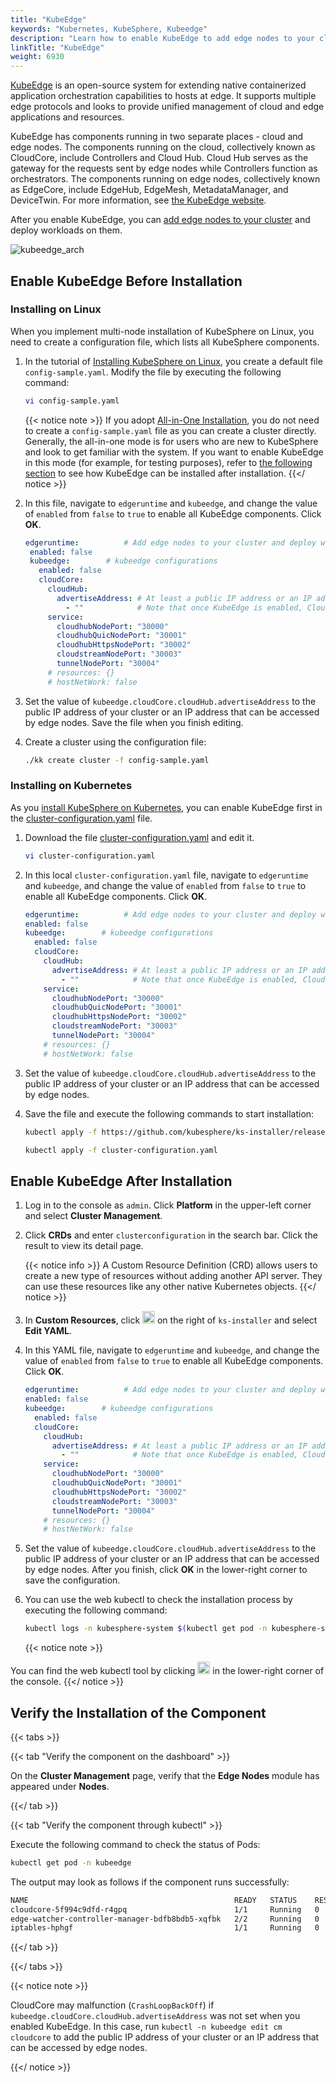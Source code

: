 ```yaml
---
title: "KubeEdge"
keywords: "Kubernetes, KubeSphere, Kubeedge"
description: "Learn how to enable KubeEdge to add edge nodes to your cluster."
linkTitle: "KubeEdge"
weight: 6930
---
```


[KubeEdge](https://kubeedge.io/en/) is an open-source system for extending native containerized application orchestration capabilities to hosts at edge. It supports multiple edge protocols and looks to provide unified management of cloud and edge applications and resources.

KubeEdge has components running in two separate places - cloud and edge nodes. The components running on the cloud, collectively known as CloudCore, include Controllers and Cloud Hub. Cloud Hub serves as the gateway for the requests sent by edge nodes while Controllers function as orchestrators. The components running on edge nodes, collectively known as EdgeCore, include EdgeHub, EdgeMesh, MetadataManager, and DeviceTwin. For more information, see [the KubeEdge website](https://kubeedge.io/en/).

After you enable KubeEdge, you can [add edge nodes to your cluster](../../installing-on-linux/cluster-operation/add-edge-nodes/) and deploy workloads on them.

![kubeedge_arch](/images/docs/v3.3/enable-pluggable-components/kubeedge/kubeedge_arch.png)

## Enable KubeEdge Before Installation

### Installing on Linux

When you implement multi-node installation of KubeSphere on Linux, you need to create a configuration file, which lists all KubeSphere components.

1. In the tutorial of [Installing KubeSphere on Linux](../../installing-on-linux/introduction/multioverview/), you create a default file `config-sample.yaml`. Modify the file by executing the following command:

   ```bash
   vi config-sample.yaml
   ```

   {{< notice note >}}
   If you adopt [All-in-One Installation](../../quick-start/all-in-one-on-linux/), you do not need to create a `config-sample.yaml` file as you can create a cluster directly. Generally, the all-in-one mode is for users who are new to KubeSphere and look to get familiar with the system. If you want to enable KubeEdge in this mode (for example, for testing purposes), refer to [the following section](#enable-kubeedge-after-installation) to see how KubeEdge can be installed after installation.
   {{</ notice >}}

2. In this file, navigate to `edgeruntime` and `kubeedge`, and change the value of `enabled` from `false` to `true` to enable all KubeEdge components. Click **OK**.

   ```yaml
   edgeruntime:          # Add edge nodes to your cluster and deploy workloads on edge nodes.
    enabled: false
    kubeedge:        # kubeedge configurations
      enabled: false
      cloudCore:
        cloudHub:
          advertiseAddress: # At least a public IP address or an IP address which can be accessed by edge nodes must be provided.
            - ""            # Note that once KubeEdge is enabled, CloudCore will malfunction if the address is not provided.
        service:
          cloudhubNodePort: "30000"
          cloudhubQuicNodePort: "30001"
          cloudhubHttpsNodePort: "30002"
          cloudstreamNodePort: "30003"
          tunnelNodePort: "30004"
        # resources: {}
        # hostNetWork: false
   ```

3. Set the value of `kubeedge.cloudCore.cloudHub.advertiseAddress` to the public IP address of your cluster or an IP address that can be accessed by edge nodes. Save the file when you finish editing.

4. Create a cluster using the configuration file:

   ```bash
   ./kk create cluster -f config-sample.yaml
   ```

### Installing on Kubernetes

As you [install KubeSphere on Kubernetes](../../installing-on-kubernetes/introduction/overview/), you can enable KubeEdge first in the [cluster-configuration.yaml](https://github.com/kubesphere/ks-installer/releases/download/v3.3.2/cluster-configuration.yaml) file.

1. Download the file [cluster-configuration.yaml](https://github.com/kubesphere/ks-installer/releases/download/v3.3.2/cluster-configuration.yaml) and edit it.

    ```bash
    vi cluster-configuration.yaml
    ```

2. In this local `cluster-configuration.yaml` file, navigate to `edgeruntime` and `kubeedge`, and change the value of `enabled` from `false` to `true` to enable all KubeEdge components. Click **OK**.

    ```yaml
   edgeruntime:          # Add edge nodes to your cluster and deploy workloads on edge nodes.
    enabled: false
    kubeedge:        # kubeedge configurations
      enabled: false
      cloudCore:
        cloudHub:
          advertiseAddress: # At least a public IP address or an IP address which can be accessed by edge nodes must be provided.
            - ""            # Note that once KubeEdge is enabled, CloudCore will malfunction if the address is not provided.
        service:
          cloudhubNodePort: "30000"
          cloudhubQuicNodePort: "30001"
          cloudhubHttpsNodePort: "30002"
          cloudstreamNodePort: "30003"
          tunnelNodePort: "30004"
        # resources: {}
        # hostNetWork: false
    ```

3. Set the value of `kubeedge.cloudCore.cloudHub.advertiseAddress` to the public IP address of your cluster or an IP address that can be accessed by edge nodes.

4. Save the file and execute the following commands to start installation:

    ```bash
    kubectl apply -f https://github.com/kubesphere/ks-installer/releases/download/v3.3.2/kubesphere-installer.yaml
    
    kubectl apply -f cluster-configuration.yaml
    ```

## Enable KubeEdge After Installation

1. Log in to the console as `admin`. Click **Platform** in the upper-left corner and select **Cluster Management**.
   
2. Click **CRDs** and enter `clusterconfiguration` in the search bar. Click the result to view its detail page.

    {{< notice info >}}
A Custom Resource Definition (CRD) allows users to create a new type of resources without adding another API server. They can use these resources like any other native Kubernetes objects.
    {{</ notice >}}

3. In **Custom Resources**, click <img src="/images/docs/v3.3/enable-pluggable-components/kubeedge/three-dots.png" height="20px"> on the right of `ks-installer` and select **Edit YAML**.
   
4. In this YAML file, navigate to `edgeruntime` and `kubeedge`, and change the value of `enabled` from `false` to `true` to enable all KubeEdge components. Click **OK**.

    ```yaml
   edgeruntime:          # Add edge nodes to your cluster and deploy workloads on edge nodes.
    enabled: false
    kubeedge:        # kubeedge configurations
      enabled: false
      cloudCore:
        cloudHub:
          advertiseAddress: # At least a public IP address or an IP address which can be accessed by edge nodes must be provided.
            - ""            # Note that once KubeEdge is enabled, CloudCore will malfunction if the address is not provided.
        service:
          cloudhubNodePort: "30000"
          cloudhubQuicNodePort: "30001"
          cloudhubHttpsNodePort: "30002"
          cloudstreamNodePort: "30003"
          tunnelNodePort: "30004"
        # resources: {}
        # hostNetWork: false
    ```

5. Set the value of `kubeedge.cloudCore.cloudHub.advertiseAddress` to the public IP address of your cluster or an IP address that can be accessed by edge nodes. After you finish, click **OK** in the lower-right corner to save the configuration.

6. You can use the web kubectl to check the installation process by executing the following command:

    ```bash
    kubectl logs -n kubesphere-system $(kubectl get pod -n kubesphere-system -l 'app in (ks-install, ks-installer)' -o jsonpath='{.items[0].metadata.name}') -f
    ```

    {{< notice note >}}

You can find the web kubectl tool by clicking <img src="/images/docs/v3.3/enable-pluggable-components/kubeedge/hammer.png" height="20px"> in the lower-right corner of the console.
    {{</ notice >}}

## Verify the Installation of the Component

{{< tabs >}}

{{< tab "Verify the component on the dashboard" >}}

On the **Cluster Management** page, verify that the **Edge Nodes** module has appeared under **Nodes**.

{{</ tab >}}

{{< tab "Verify the component through kubectl" >}}

Execute the following command to check the status of Pods:

```bash
kubectl get pod -n kubeedge
```

The output may look as follows if the component runs successfully:

```bash
NAME                                              READY   STATUS    RESTARTS   AGE
cloudcore-5f994c9dfd-r4gpq                        1/1     Running   0          5h13m
edge-watcher-controller-manager-bdfb8bdb5-xqfbk   2/2     Running   0          5h13m
iptables-hphgf                                    1/1     Running   0          5h13m
```

{{</ tab >}}

{{</ tabs >}}

{{< notice note >}}

CloudCore may malfunction (`CrashLoopBackOff`) if `kubeedge.cloudCore.cloudHub.advertiseAddress` was not set when you enabled KubeEdge. In this case, run `kubectl -n kubeedge edit cm cloudcore` to add the public IP address of your cluster or an IP address that can be accessed by edge nodes.

{{</ notice >}} 
